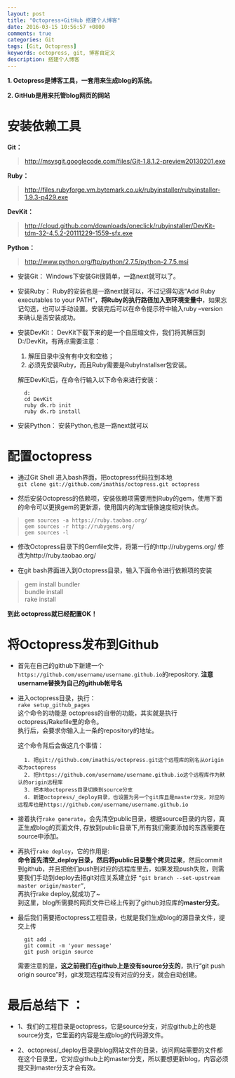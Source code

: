 ```yaml
---
layout: post
title: "Octopress+GitHub 搭建个人博客"
date: 2016-03-15 10:56:57 +0800
comments: true
categories: Git
tags: [Git, Octopress]
keywords: octopress, git, 博客自定义
description: 搭建个人博客
---
```


**1. Octopress是博客工具，一套用来生成blog的系统。**  

**2. GitHub是用来托管blog网页的网站**  

<!-- more -->

# 安装依赖工具  #

**Git：**
> http://msysgit.googlecode.com/files/Git-1.8.1.2-preview20130201.exe

**Ruby：**
> http://files.rubyforge.vm.bytemark.co.uk/rubyinstaller/rubyinstaller-1.9.3-p429.exe

**DevKit：**
> http://cloud.github.com/downloads/oneclick/rubyinstaller/DevKit-tdm-32-4.5.2-20111229-1559-sfx.exe

**Python：**
>  http://www.python.org/ftp/python/2.7.5/python-2.7.5.msi




- 安装Git：
Windows下安装Git很简单，一路next就可以了。



- 安装Ruby：
Ruby的安装也是一路next就可以，不过记得勾选“Add Ruby executables to your PATH”，**将Ruby的执行路径加入到环境变量中**，如果忘记勾选，也可以手动设置。安装完后可以在命令提示符中输入ruby –version 来确认是否安装成功。



- 安装DevKit：
DevKit下载下来的是一个自压缩文件，我们将其解压到D:/DevKit，有两点需要注意：

	1. 解压目录中没有有中文和空格；
	2. 必须先安装Ruby，而且Ruby需要是RubyInstallser包安装。

	解压DevKit后，在命令行输入以下命令来进行安装：

    	d:   
    	cd DevKit  
    	ruby dk.rb init   
    	ruby dk.rb install  



- 安装Python：
安装Python,也是一路next就可以  


#  配置octopress   #



- 通过Git Shell 进入bash界面，把octopress代码拉到本地  
	`git clone git://github.com/imathis/octopress.git octopress`  



- 然后安装Octopress的依赖项，安装依赖项需要用到Ruby的gem，使用下面的命令可以更换gem的更新源，使用国内的淘宝镜像速度相对快点。
> 
>     gem sources -a https://ruby.taobao.org/  
>     gem sources -r http://rubygems.org/  
>     gem sources -l  



- 修改Octopress目录下的Gemfile文件，将第一行的http://rubygems.org/ 修改为http://ruby.taobao.org/



- 在git bash界面进入到Octopress目录，输入下面命令进行依赖项的安装

> 	gem install bundler  
> 	bundle install  
> 	rake install    

**到此 octopress就已经配置OK！**  

# 将Octopress发布到Github #  

- 首先在自己的github下新建一个` https://github.com/username/username.github.io`的repository. **注意username替换为自己的github帐号名**    




- 进入octopress目录，执行：  
	`rake setup_github_pages`  
	这个命令的功能是 octopress的自带的功能，其实就是执行octopress/Rakefile里的命令。  
	执行后，会要求你输入上一条的repository的地址。  

	这个命令背后会做这几个事情：  
	
		
		1. 把git://github.com/imathis/octopress.git这个远程库的别名从origin改为octopress  
		2. 把https://github.com/username/username.github.io这个远程库作为默认的origin远程库  
		3. 把本地octopress目录切换到source分支  
		4. 新建octopress/_deploy目录，也设置为另一个git库且是master分支，对应的远程库也是https://github.com/username/username.github.io 



- 接着执行`rake generate`，会先清空public目录，根据source目录的内容，真正生成blog的页面文件, 存放到public目录下,所有我们需要添加的东西需要在source中添加。

- 再执行`rake deploy`，它的作用是:   
	**命令首先清空_deploy目录，然后将public目录整个拷贝过来**，然后commit到github，并且把他们push到对应的远程库里去，如果发现push失败，则需要我们手动到deploy去把git对应关系建立好 `“git branch --set-upstream master origin/master”`,  
	再执行rake deploy,就成功了~  
	到这里，blog所需要的网页文件已经上传到了github对应库的**master分支**。


- 最后我们需要把octopress工程目录，也就是我们生成blog的源目录文件，提交上传  
	 
 
		git add .  
		git commit -m 'your message'
		git push origin source  

	需要注意的是，**这之前我们在github上是没有source分支的**，执行“git push origin source”时，git发现远程库没有对应的分支，就会自动创建。  


# 最后总结下 ：   
- 1、我们的工程目录是octopress，它是source分支，对应github上的也是source分支，它里面的内容是生成blog的代码源文件。  
 
- 2、octopress/_deploy目录是blog网站文件的目录，访问网站需要的文件都在这个目录里，它对应github上的master分支，所以要想更新blog，内容必须提交到master分支才会有效。
